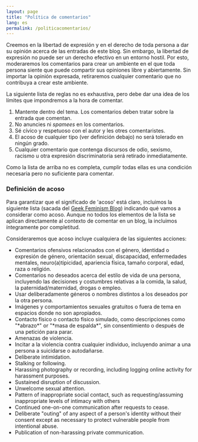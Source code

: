 ```yaml
---
layout: page
title: "Política de comentarios"
lang: es
permalink: /politicacomentarios/
---
```


Creemos en la libertad de expresión y en el derecho de toda persona a dar su opinión acerca de las entradas de este blog. Sin embargo, la libertad de expresión no puede ser un derecho efectivo en un entorno hostil. Por esto, moderaremos los comentarios para crear un ambiente en el que toda persona siente que puede compartir sus opiniones libre y abiertamente. Sin importar la opinión expresada, retiraremos cualquier comentario que no contribuya a crear este ambiente.

La siguiente lista de reglas no es exhaustiva, pero debe dar una idea de los límites que impondremos a la hora de comentar.

1. Mantente dentro del tema. Los comentarios deben tratar sobre la entrada que comentan.
1. No anuncies ni *spamees* en los comentarios.
1. Sé cívico y respetuoso con el autor y les otres comentaristes.
1. El acoso de cualquier tipo (ver definición debajo) no será tolerado en ningún grado.
1. Cualquier comentario que contenga discursos de odio, sexismo, racismo u otra expresión discriminatoria será retirado inmediatamente.

Como la lista de arriba no es completa, cumplir todas ellas es una condición necesaria pero no suficiente para comentar.

### Definición de acoso

Para garantizar que el significado de 'acoso' está claro, incluimos la siguiente lista (sacada del [Geek Feminism Blog](https://geekfeminismdotorg.wordpress.com/about/code-of-conduct/)) indicando qué vamos a considerar como acoso. Aunque no todos los elementos de la lista se aplican directamente al contexto de comentar en un blog, la incluimos íntegramente por completitud.

Consideraremos que acoso incluye cualquiera de las siguientes acciones:
* Comentarios ofensivos relacionados con el género, identidad o expresión de género, orientación sexual, discapacidad, enfermedades mentales, neuro(a)tipicidad, apariencia física, tamaño corporal, edad, raza o religión.
* Comentarios no deseados acerca del estilo de vida de una persona, incluyendo las decisiones y costumbres relativas a la comida, la salud, la paternidad/maternidad, drogas o empleo.
* Usar deliberadamente géneros o nombres distintos a los deseados por la otra persona.
* Imágenes y comportamientos sexuales gratuitos o fuera de tema en espacios donde no son apropiados.
* Contacto físico o contacto físico simulado, como descripciones como "\*abrazo\*" or "\*masa de espalda\*", sin consentimiento o después de una petición para parar.
* Amenazas de violencia.
* Incitar a la violencia contra cualquier individuo, incluyendo animar a una persona a suicidarse o autodañarse.
* Deliberate intimidation.
* Stalking or following.
* Harassing photography or recording, including logging online activity for harassment purposes.
* Sustained disruption of discussion.
* Unwelcome sexual attention.
* Pattern of inappropriate social contact, such as requesting/assuming inappropriate levels of intimacy with others
* Continued one-on-one communication after requests to cease.
* Deliberate "outing" of any aspect of a person's identity without their consent except as necessary to protect vulnerable people from intentional abuse.
* Publication of non-harassing private communication.
